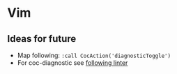 # Vim

## Ideas for future

* Map following: `:call CocAction('diagnosticToggle')`
* For coc-diagnostic see [following linter](https://github.com/standard/standard)
